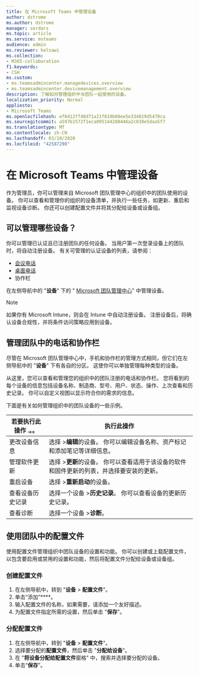 ```yaml
---
title: 在 Microsoft Teams 中管理设备
author: dstrome
ms.author: dstrome
manager: serdars
ms.topic: article
ms.service: msteams
audience: admin
ms.reviewer: kelsawi
ms.collection:
- M365-collaboration
f1.keywords:
- CSH
ms.custom:
- ms.teamsadmincenter.managedevices.overview
- ms.teamsadmincenter.devicemanagement.overview
description: 了解如何管理组织中与团队一起使用的设备。
localization_priority: Normal
appliesto:
- Microsoft Teams
ms.openlocfilehash: ef6412ff40d71a21f619b08ee5e334819d5470ca
ms.sourcegitcommit: a597b1572f1eca095144288446a2c038e5daa5f7
ms.translationtype: MT
ms.contentlocale: zh-CN
ms.lasthandoff: 03/10/2020
ms.locfileid: "42587298"
---
```

# <a name="manage-your-devices-in-microsoft-teams"></a>在 Microsoft Teams 中管理设备

作为管理员，你可以管理来自 Microsoft 团队管理中心的组织中的团队使用的设备。 你可以查看和管理你的组织的设备清单，并执行一些任务，如更新、重启和监视设备诊断。 你还可以创建配置文件并将其分配给设备或设备组。 

## <a name="what-devices-can-you-manage"></a>可以管理哪些设备？
你可以管理已认证且已注册团队的任何设备。 当用户第一次登录设备上的团队时，将自动注册设备。 有关可管理的认证设备的列表，请参阅：

- [会议电话](https://products.office.com/microsoft-teams/across-devices/devices/category?devicetype=16)
- [桌面电话](https://products.office.com/microsoft-teams/across-devices/devices/category?devicetype=34)
- 协作栏

在左侧导航中的 "**设备**" 下的 " [Microsoft 团队管理中心](https://admin.teams.microsoft.com)" 中管理设备。

> [!NOTE]
> 如果你有 Microsoft Intune，则会在 Intune 中自动注册设备。 注册设备后，将确认设备合规性，并将条件访问策略应用到设备。

## <a name="manage-phones-and-collaboration-bars-in-teams"></a>管理团队中的电话和协作栏

尽管在 Microsoft 团队管理中心中，手机和协作栏的管理方式相同，但它们在左侧导航中的 "**设备**" 下有各自的分区。 这使你可以单独管理每种类型的设备。

从这里，您可以查看和管理您的组织中的团队注册的电话和协作栏。 您将看到的每个设备的信息包括设备名称、制造商、型号、用户、状态、操作、上次查看和历史记录。 你可以自定义视图以显示符合你的需求的信息。

下面是有关如何管理组织中的团队设备的一些示例。  
    
|若要执行此操作 .。。  |执行此操作 |
|---------|---------|
|更改设备信息   | 选择 >**编辑**的设备。 你可以编辑设备名称、资产标记和添加笔记等详细信息。     |
|管理软件更新   |选择 >**更新**的设备。 你可以查看适用于该设备的软件和固件更新的列表，并选择要安装的更新。    |
|重启设备   |选择 >**重新启动**的设备。          |
|查看设备历史记录  | 选择一个设备 >**历史记录**。 你可以查看设备的更新历史记录。     |
|查看诊断  | 选择一个设备 >**诊断**。        |

## <a name="use-configuration-profiles-in-teams"></a>使用团队中的配置文件

使用配置文件管理组织中团队设备的设置和功能。 你可以创建或上载配置文件，以包含要启用或禁用的设置和功能，然后将配置文件分配给设备或设备组。 

### <a name="create-a-configuration-profile"></a>创建配置文件

1. 在左侧导航中，转到 "**设备** > **配置文件**"。
2. 单击“添加”****。
3. 输入配置文件的名称，如果需要，请添加一个友好描述。
4. 为配置文件指定所需的设置，然后单击 "**保存**"。

### <a name="assign-a-configuration-profile"></a>分配配置文件

1. 在左侧导航中，转到 "**设备** > **配置文件**"。
2. 选择要分配的**配置文件**，然后单击 "**分配给设备**"。  
3. 在 "**将设备分配给配置文件**窗格" 中，搜索并选择要分配的设备。
4. 单击“**保存**”。
